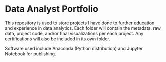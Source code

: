 # Data Analyst Portfolio

This repository is used to store projects I have done to further education and experience in data analytics. Each folder will contain the metadata, raw data, project code, and/or final visualizations per each project. Any certifications will also be included in its own folder.

Software used include Anaconda (Python distribution) and Jupyter Notebook for publishing. 
